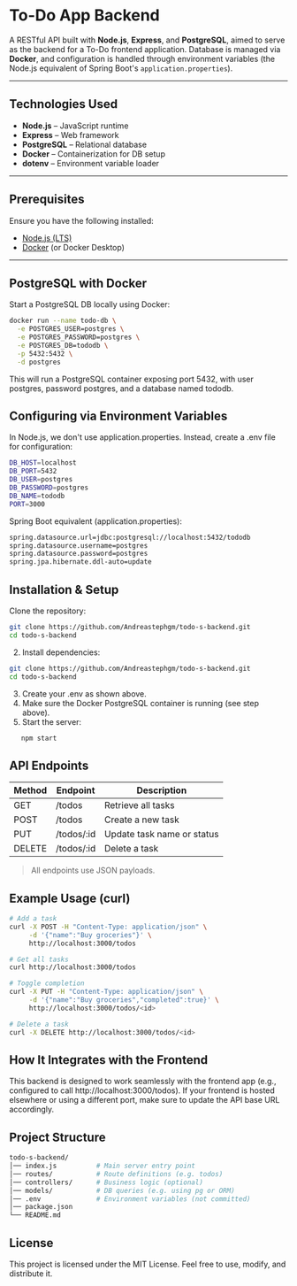 #  To-Do App Backend

A RESTful API built with **Node.js**, **Express**, and **PostgreSQL**, aimed to serve as the backend for a To-Do frontend application. Database is managed via **Docker**, and configuration is handled through environment variables (the Node.js equivalent of Spring Boot's `application.properties`).

---

##  Technologies Used

- **Node.js** – JavaScript runtime  
- **Express** – Web framework  
- **PostgreSQL** – Relational database  
- **Docker** – Containerization for DB setup  
- **dotenv** – Environment variable loader  

---

##  Prerequisites

Ensure you have the following installed:

- [Node.js (LTS)](https://nodejs.org/)  
- [Docker](https://www.docker.com/) (or Docker Desktop)  

---

##  PostgreSQL with Docker

Start a PostgreSQL DB locally using Docker:

```bash
docker run --name todo-db \
  -e POSTGRES_USER=postgres \
  -e POSTGRES_PASSWORD=postgres \
  -e POSTGRES_DB=tododb \
  -p 5432:5432 \
  -d postgres
```
This will run a PostgreSQL container exposing port 5432, with user postgres, password postgres, and a database named tododb.

## Configuring via Environment Variables
In Node.js, we don't use application.properties. Instead, create a .env file for configuration:
```bash
DB_HOST=localhost
DB_PORT=5432
DB_USER=postgres
DB_PASSWORD=postgres
DB_NAME=tododb
PORT=3000
```
Spring Boot equivalent (application.properties):
```bash
spring.datasource.url=jdbc:postgresql://localhost:5432/tododb
spring.datasource.username=postgres
spring.datasource.password=postgres
spring.jpa.hibernate.ddl-auto=update
```
## Installation & Setup
Clone the repository:
```bash
git clone https://github.com/Andreastephgm/todo-s-backend.git
cd todo-s-backend
```

2. Install dependencies:
```bash
git clone https://github.com/Andreastephgm/todo-s-backend.git
cd todo-s-backend
```
3. Create your .env as shown above.
4. Make sure the Docker PostgreSQL container is running (see step above).
5. Start the server:
```bash
   npm start
```
## API Endpoints

| Method | Endpoint      | Description                      |
|--------|--------------|----------------------------------|
| GET    | /todos       | Retrieve all tasks               |
| POST   | /todos       | Create a new task                 |
| PUT    | /todos/:id   | Update task name or status        |
| DELETE | /todos/:id   | Delete a task                     |

> All endpoints use JSON payloads.


## Example Usage (curl)
```bash
# Add a task
curl -X POST -H "Content-Type: application/json" \
     -d '{"name":"Buy groceries"}' \
     http://localhost:3000/todos

# Get all tasks
curl http://localhost:3000/todos

# Toggle completion
curl -X PUT -H "Content-Type: application/json" \
     -d '{"name":"Buy groceries","completed":true}' \
     http://localhost:3000/todos/<id>

# Delete a task
curl -X DELETE http://localhost:3000/todos/<id>
```
## How It Integrates with the Frontend
This backend is designed to work seamlessly with the frontend app (e.g., configured to call http://localhost:3000/todos). If your frontend is hosted elsewhere or using a different port, make sure to update the API base URL accordingly.
## Project Structure
```bash
todo-s-backend/
│── index.js          # Main server entry point
│── routes/           # Route definitions (e.g. todos)
│── controllers/      # Business logic (optional)
│── models/           # DB queries (e.g. using pg or ORM)
│── .env              # Environment variables (not committed)
│── package.json
└── README.md
```
## License
This project is licensed under the MIT License. Feel free to use, modify, and distribute it.
